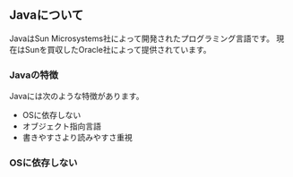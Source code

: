 ## Javaについて
JavaはSun Microsystems社によって開発されたプログラミング言語です。
現在はSunを買収したOracle社によって提供されています。

### <a name="sec1">Javaの特徴</a>
Javaには次のような特徴があります。

* OSに依存しない
* オブジェクト指向言語
* 書きやすさより読みやすさ重視

### OSに依存しない


## 
